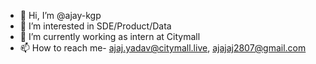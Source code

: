 - 👋 Hi, I’m @ajay-kgp
- 👀 I’m interested in SDE/Product/Data
- 🌱 I’m currently working as intern at Citymall 
- 📫 How to reach me- ajaj.yadav@citymall.live, ajajaj2807@gmail.com

<!---
ajay-kgp/ajay-kgp is a ✨ special ✨ repository because its `README.md` (this file) appears on your GitHub profile.
You can click the Preview link to take a look at your changes.
--->
